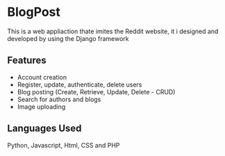 # BlogPost
 This is a web appliaction thate imites the Reddit website, it i designed and developed by using the Django framework
 
## Features
- Account creation 
- Register, update, authenticate, delete users
- Blog posting (Create, Retrieve, Update, Delete - CRUD)
- Search for authors and blogs
- Image uploading

## Languages Used
Python, Javascript, Html, CSS and PHP

